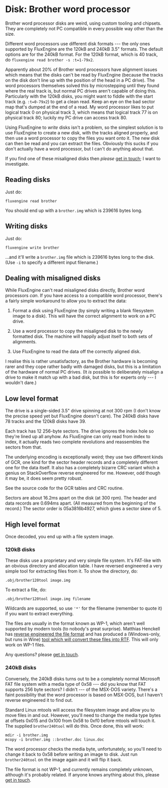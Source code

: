 Disk: Brother word processor
============================

Brother word processor disks are weird, using custom tooling and chipsets.
They are completely not PC compatible in every possible way other than the
size.

Different word processors use different disk formats --- the only ones
supported by FluxEngine are the 120kB and 240kB 3.5" formats. The default
options are for the 240kB format. For the 120kB format, which is 40 track, do
`fluxengine read brother -s :t=1-79x2`.

Apparently about 20% of Brother word processors have alignment issues which
means that the disks can't be read by FluxEngine (because the tracks on the
disk don't line up with the position of the head in a PC drive). The word
processors themselves solved this by microstepping until they found where the
real track is, but normal PC drives aren't capable of doing this.  Particularly
with the 120kB disks, you might want to fiddle with the start track (e.g.
`:t=0-79x2`) to get a clean read. Keep an eye on the bad sector map that's
dumped at the end of a read. My word processor likes to put logical track 0 on
physical track 3, which means that logical track 77 is on physical track 80;
luckily my PC drive can access track 80.

Using FluxEngine to *write* disks isn't a problem, so the
simplest solution is to use FluxEngine to create a new disk, with the tracks
aligned properly, and then use a word processor to copy the files you want
onto it. The new disk can then be read and you can extract the files.
Obviously this sucks if you don't actually have a word processor, but I can't
do anything about that.

If you find one of these misaligned disks then *please* [get in
touch](https://github.com/davidgiven/fluxengine/issues/new); I want to
investigate.

Reading disks
-------------

Just do:

```
fluxengine read brother
```

You should end up with a `brother.img` which is 239616 bytes long.

Writing disks
-------------

Just do:

```
fluxengine write brother
```

...and it'll write a `brother.img` file which is 239616 bytes long to the
disk. (Use `-i` to specify a different input filename.)

Dealing with misaligned disks
-----------------------------

While FluxEngine can't read misaligned disks directly, Brother word processors
_can_. If you have access to a compatible word processor, there's a fairly
simple workaround to allow you to extract the data:

  1. Format a disk using FluxEngine (by simply writing a blank filesystem image
	 to a disk). This will have the correct alignment to work on a PC drive.

  2. Use a word processor to copy the misaligned disk to the newly formatted
	 disk. The machine will happily adjust itself to both sets of alignments.

  3. Use FluxEngine to read the data off the correctly aligned disk.

I realise this is rather unsatisfactory, as the Brother hardware is becoming
rarer and they cope rather badly with damaged disks, but this is a limitation
of the hardware of normal PC drives. (It _is_ possible to deliberately misalign
a drive to make it match up with a bad disk, but this is for experts only --- I
wouldn't dare.)

Low level format
----------------

The drive is a single-sided 3.5" drive spinning at not 300 rpm (I don't know
the precise speed yet but FluxEngine doesn't care). The 240kB disks have 78
tracks and the 120kB disks have 39.

Each track has 12 256-byte sectors. The drive ignores the index hole so they're
lined up all anyhow. As FluxEngine can only read from index to index, it
actually reads two complete revolutions and reassembles the sectors from that.

The underlying encoding is exceptionally weird; they use two different kinds of
GCR, one kind for the sector header records and a completely different one for
the data itself. It also has a completely bizarre CRC variant which a genius on
StackOverflow reverse engineered for me. However, odd though it may be, it does
seem pretty robust.

See the source code for the GCR tables and CRC routine.

Sectors are about 16.2ms apart on the disk (at 300 rpm). The header and
data records are 0.694ms apart. (All measured from the beginning of the
record.) The sector order is 05a3816b4927, which gives a sector skew of 5.

High level format
-----------------

Once decoded, you end up with a file system image.

### 120kB disks

These disks use a proprietary and very simple file system. It's FAT-like
with an obvious directory and allocation table. I have reversed engineered
a very simple tool for extracting files from it. To show the directory, do:

```
.obj/brother120tool image.img
```

To extract a file, do:

```
.obj/brother120tool image.img filename
```

Wildcards are supported, so use `'*'` for the filename (remember to quote it)
if you want to extract everything.

The files are usually in the format known as WP-1, which aren't well
supported by modern tools (to nobody's great surprise). Matthias Henckell has
[reverse engineered the file
format](https://mathesoft.eu/brother-wp-1-dokumente/) and has produced a
(Windows-only, but runs in Wine) [tool which will convert these files into
RTF](https://mathesoft.eu/sdm_downloads/wp2rtf/). This will only work on WP-1
files.

Any questions? please [get in
touch](https://github.com/davidgiven/fluxengine/issues/new).

### 240kB disks

Conversely, the 240kB disks turns out to be a completely normal Microsoft FAT
file system with a media type of 0x58 --- did you know that FAT supports 256
byte sectors? I didn't --- of the MSX-DOS variety. There's a faint
possibility that the word processor is based on MSX-DOS, but I haven't
reverse engineered it to find out.

Standard Linux mtools will access the filesystem image and allow you to move
files in and out. However, you'll need to change the media type bytes at
offsets 0x015 and 0x100 from 0x58 to 0xf0 before mtools will touch it. The
supplied `brother240tool` will do this. Once done, this will work:

```
mdir -i brother.img
mcopy -i brother.img ::brother.doc linux.doc
```

The word processor checks the media byte, unfortunately, so you'll need to
change it back to 0x58 before writing an image to disk. Just run
`brother240tool` on the image again and it will flip it back.

The file format is not WP-1, and currently remains completely unknown,
although it's probably related. If anyone knows anything about this, please
[get in touch](https://github.com/davidgiven/fluxengine/issues/new).
